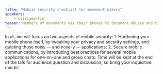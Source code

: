 ```yaml
---
title: "Mobile security checklist for movement makers"
speakers:
    - oliviamartin
teaser: Members of movements use their phones to document abuses and triumphs, communicate with collaborators, and access shared documents. All this sensitive movement data requires additional effort to keep secure prior to and during an action, and recover if things go wrong. Participants at this talk should expect to walk away with a quick-start to protect the sensitive data on their mobile phones.
---
```


In all, we will focus on two aspects of mobile security: 1. Hardening your mobile phone itself, by tweaking your privacy and security settings, and quieting those noisy — and nose-y — applications; 2. Secure mobile communications, by introducing best practices for several mobile applications for one-on-one and group chats. Time will be kept at the end of the talk for audience question and discussion, so bring your inquisitive minds!
